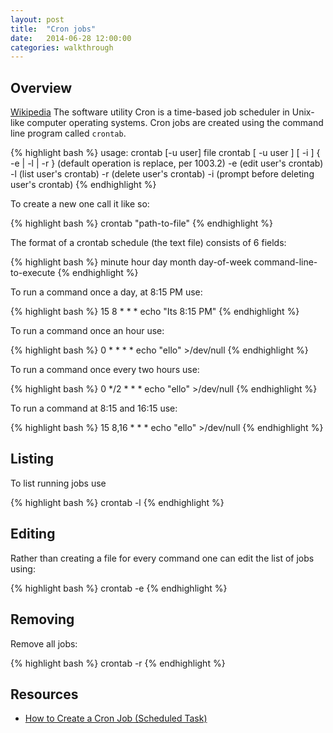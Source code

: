 ```yaml
---
layout: post
title:  "Cron jobs"
date:   2014-06-28 12:00:00
categories: walkthrough
---
```


Overview
--------

[Wikipedia](http://en.wikipedia.org/wiki/Cron)
The software utility Cron is a time-based job scheduler in Unix-like computer operating systems.
Cron jobs are created using the command line program called `crontab`.

{% highlight bash %}
usage:  crontab [-u user] file
    crontab [ -u user ] [ -i ] { -e | -l | -r }
        (default operation is replace, per 1003.2)
    -e  (edit user's crontab)
    -l  (list user's crontab)
    -r  (delete user's crontab)
    -i  (prompt before deleting user's crontab)
{% endhighlight %}

To create a new one call it like so:

{% highlight bash %}
crontab "path-to-file"
{% endhighlight %}

The format of a crontab schedule (the text file) consists of 6 fields:

{% highlight bash %}
minute hour day month day-of-week command-line-to-execute
{% endhighlight %}

To run a command once a day, at 8:15 PM use:

{% highlight bash %}
15 8 * * * echo "Its 8:15 PM"
{% endhighlight %}

To run a command once an hour use:

{% highlight bash %}
0 * * * * echo "ello" >/dev/null
{% endhighlight %}

To run a command once every two hours use:

{% highlight bash %}
0 */2 * * * echo "ello" >/dev/null
{% endhighlight %}

To run a command at 8:15 and 16:15 use:

{% highlight bash %}
15 8,16 * * * echo "ello" >/dev/null
{% endhighlight %}


Listing
-------

To list running jobs use


{% highlight bash %}
crontab -l
{% endhighlight %}


Editing
-------

Rather than creating a file for every command one can edit the list of
jobs using:

{% highlight bash %}
crontab -e
{% endhighlight %}


Removing
--------

Remove all jobs:

{% highlight bash %}
crontab -r
{% endhighlight %}


Resources
---------

- [How to Create a Cron Job (Scheduled Task)](http://www.thesitewizard.com/general/set-cron-job.shtml)
